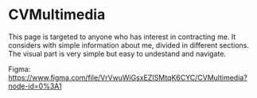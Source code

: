 # CVMultimedia
This page is targeted to anyone who has interest in contracting me. 
It considers with simple information about me, divided in different sections.
The visual part is very simple but easy to undestand and navigate.

Figma: https://www.figma.com/file/VrVwuWiGsxEZISMtqK6CYC/CVMultimedia?node-id=0%3A1
